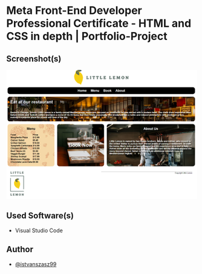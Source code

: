 ﻿# Meta Front-End Developer Professional Certificate - HTML and CSS in depth | Portfolio-Project
 
## Screenshot(s)
![Screenshot](screenshots/screenshot-1.png)

## Used Software(s)
- Visual Studio Code

## Author
- [@istvanszasz99](https://www.github.com/istvanszasz99)
